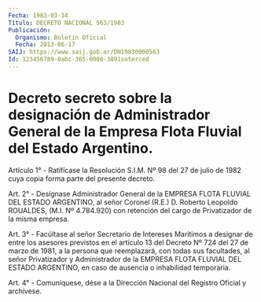 ```yaml
---
Fecha: 1983-03-14
Título: DECRETO NACIONAL 563/1983
Publicación:
  Organismo: Boletín Oficial
  Fecha: 2013-06-17
SAIJ: https://www.saij.gob.ar/DN19830000563
Id: 123456789-0abc-365-0000-3891soterced
---
```

# Decreto secreto sobre la designación de Administrador General de la Empresa Flota Fluvial del Estado Argentino.

<a id="1"></a>
Artículo 1° - Ratifícase la Resolución S.I.M. Nº 98 del 27 de julio de 1982 cuya copia forma parte del presente decreto.

<a id="2"></a>
Art. 2° - Desígnase Administrador General de la EMPRESA FLOTA FLUVIAL DEL ESTADO ARGENTINO, al señor Coronel (R.E.) D. Roberto Leopoldo ROUALDES, (M.I. Nº 4.784.920) con retención del cargo de Privatizador de la misma empresa.

<a id="3"></a>
Art. 3° - Facúltase al señor Secretario de Intereses Marítimos a designar de entre los asesores previstos en el artículo 13 del Decreto Nº 724 del 27 de marzo de 1981, a la persona que reemplazará, con todas sus facultades, al señor Privatizador y Administrador de la EMPRESA FLOTA FLUVIAL DEL ESTADO ARGENTINO, en caso de ausencia o inhabilidad temporaria.

<a id="4"></a>
Art. 4° - Comuníquese, dése a la Dirección Nacional del Registro Oficial y archívese.